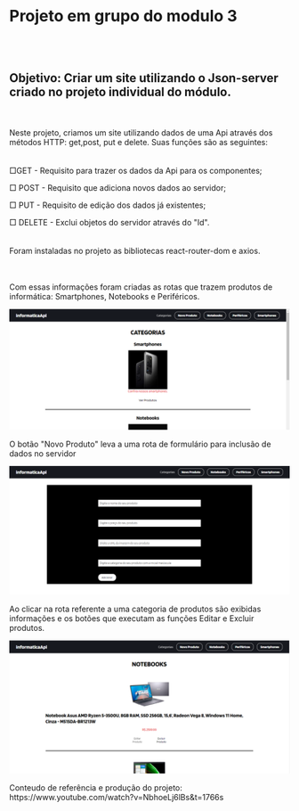 <br>
<h1> Projeto em grupo do modulo 3</h1>
<br><br>
<h2>Objetivo: Criar um site utilizando o Json-server criado no projeto individual do módulo. </h2>
<br><br>
<div>Neste projeto, criamos um site utilizando dados de uma Api através dos métodos HTTP: get,post, put e delete. Suas funções são as seguintes: </div>
<br><br>
<div>
    □GET - Requisito para trazer os dados da Api para os componentes;
    <p></p>
    □ POST - Requisito que adiciona novos dados ao servidor;
    <p></p>
    □ PUT - Requisito de edição dos dados já existentes;
    <p></p>
    □ DELETE - Exclui objetos do servidor através do "Id".</div>
    <br><br>
    <div>Foram instaladas no projeto as bibliotecas react-router-dom e axios.</div>
    <br><br>
    <div>
    <p>Com essas informações foram criadas as rotas que trazem produtos de informática: Smartphones, Notebooks e Periféricos.</p>
    <div>
        <p align="center">
  <img src="./src/images/homepage.png" width="850" title="hover text">
        </p>
    </div>
    <p>O botão "Novo Produto" leva a uma rota de formulário para inclusão de dados no servidor</p>
    <div>
        <p align="center">
  <img src="./src/images/newproduct.png" width="850" title="hover text">
        </p>
    </div>
    <p>Ao clicar na rota referente a uma categoria de produtos são exibidas informações e os botões que executam as funções Editar e Excluir produtos.</p>
    <div>
        <p align="center">
  <img src="./src/images/notebooks.png" width="850" title="hover text">
        </p>
    </div>
    <p>Conteudo de referência e produção do projeto: https://www.youtube.com/watch?v=NbhoeLj6lBs&t=1766s</p>    
    <br><br><br> 
</div>
